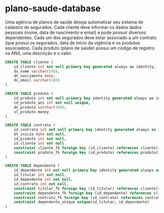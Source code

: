 # plano-saude-database

Uma agência de planos de saúde deseja automatizar seu sistema de cadastro de segurados. Cada cliente deve informar os dados dados pessoais (nome, data de nascimento e email) e pode possuir diversos dependentes. Cada um dos segurados deve estar associado a um contrato (que possui os segurados, data de início da vigência e os produtos associados). Cada produto (plano de saúde) possui um código de registro na ANS, uma descrição e o valor.

```sql
CREATE TABLE cliente (
    id_cliente int not null primary key generated always as identity,
    ds_nome varchar(100), 
    dt_nascimento date,
    ds_email varchar(100)
)

CREATE TABLE produto (
    id_produto int not null primary key identity generated always as identity,
    cd_produto_ans int not null unique,
    ds_produto varchar(100),
    vl_produto money
)

CREATE TABLE contrato (
    id_contrato int not null primary key identity generated always as identity,
    dt_inicio date not null,
	id_produto int not null,
	id_cliente int not null
	constraint cliente_fk foreign key (id_cliente) references cliente(id_cliente),
	constraint produto_fk foreign key (id_produto) references produto(id_produto)
)

CREATE TABLE dependente (
    id_dependente int not null primary key identity generated always as identity,
    id_titular int not null,
    id_dependente int not null,
    id_contrato int not null,
    constraint titular_fk foreign key (id_titular) references cliente(id),
    constraint dependente_fk foreign key (id_dependente) references cliente(id),
    constraint contrato_fk foreign key (id_contrato) references contrato(id),
    constraint dependente_unique unique(id_titular, id_dependente)
)
```
